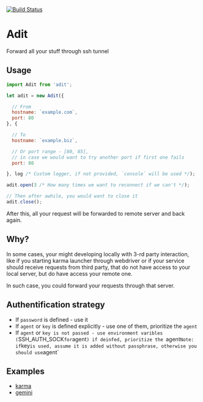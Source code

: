[![Build Status](https://travis-ci.org/yandex/node-adit.svg?branch=master)](https://travis-ci.org/yandex/node-adit)

Adit
========================

Forward all your stuff through ssh tunnel

## Usage

```js
import Adit from 'adit';

let adit = new Adit({

  // From
  hostname: `example.com`,
  port: 80
}, {

  // To
  hostname: `example.biz`,

  // Or port range - [80, 85],
  // in case we would want to try another port if first one fails
  port: 80

}, log /* Custom logger, if not provided, `console` will be used */);

adit.open(3 /* How many times we want to reconnect if we can't */);

// Then after awhile, you would want to close it
adit.close();
```

After this, all your request will be forwarded to remote server and back again.

## Why?
In some cases, your might developing locally with 3-rd party interaction, like if you starting karma launcher through webdriver or if your service should receive requests from third party, that do not have access to your local server, but do have access your remote one.

In such case, you could forward your requests through that server.

## Authentification strategy
* If `password` is defined - use it
* If `agent` or `key` is defined explicitly - use one of them, prioritize the `agent`
* If `agent` or `key is not passed - use environment varibles (`SSH_AUTH_SOCK` for `agent`) if deinfed, prioritize the `agent`
Note: if `key` is used, assume it is added without passphrase, otherwise you should use `agent`

## Examples
* [karma](https://github.com/yandex/karma-webdriver-over-ssh-launcher)
* [gemini](https://github.com/gemini-testing/gemini-tunnel)
